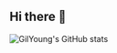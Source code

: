 ## Hi there 👋
![GilYoung's GitHub stats](https://github-readme-stats.vercel.app/api?username=supremgy&show_icons=true&hide=stars,issues&theme=swift)
<!--
**supremgy/supremgy** is a ✨ _special_ ✨ repository because its `README.md` (this file) appears on your GitHub profile.

Here are some ideas to get you started:

- 🔭 I’m currently working on ...
- 🌱 I’m currently learning ...
- 👯 I’m looking to collaborate on ...
- 🤔 I’m looking for help with ...
- 💬 Ask me about ...
- 📫 How to reach me: ...
- 😄 Pronouns: ...
- ⚡ Fun fact: ...
-->
